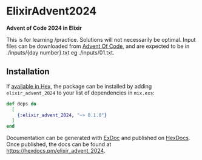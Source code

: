 # ElixirAdvent2024

**Advent of Code 2024 in Elixir**

This is for learning /practice. Solutions will not necessarily be optimal.
Input files can be downloaded from [Advent Of Code](https://adventofcode.com/2024/),
and are expected to be in ./inputs/{day number}.txt eg ./inputs/01.txt.

## Installation

If [available in Hex](https://hex.pm/docs/publish), the package can be installed
by adding `elixir_advent_2024` to your list of dependencies in `mix.exs`:

```elixir
def deps do
  [
    {:elixir_advent_2024, "~> 0.1.0"}
  ]
end
```

Documentation can be generated with [ExDoc](https://github.com/elixir-lang/ex_doc)
and published on [HexDocs](https://hexdocs.pm). Once published, the docs can
be found at <https://hexdocs.pm/elixir_advent_2024>.
